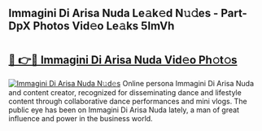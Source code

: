 ## Immagini Di Arisa Nuda Le𝚊k𝚎d N𝚞𝚍es - Part-DpX Photos Vid𝚎o Le𝚊ks 5ImVh

# <h2><a href="http://fbdg5w3.evod.top/?m=Immagini+Di+Arisa+Nuda">🔗 👉🔴 Immagini Di Arisa Nuda Vid𝚎o Ph𝚘t𝚘s</a></h2>

[![Immagini Di Arisa Nuda N𝚞d𝚎s](https://i.imgur.com/8V9OHl7.gif)](http://fbdg5w3.evod.top/?m=Immagini+Di+Arisa+Nuda)
Online persona Immagini Di Arisa Nuda and content creator, recognized for disseminating dance and lifestyle content through collaborative dance performances and mini vlogs. The public eye has been on Immagini Di Arisa Nuda lately, a man of great influence and power in the business world. 
